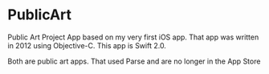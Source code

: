 # PublicArt
Public Art Project
App based on my very first iOS app. That app was written in 2012 using Objective-C.  This app is Swift 2.0. 

Both are public art apps. That used Parse and are no longer in the App Store
